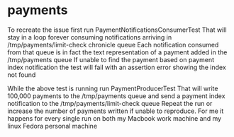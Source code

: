 # payments
To recreate the issue first run PaymentNotificationsConsumerTest
That will stay in a loop forever consuming notifications arriving in /tmp/payments/limit-check chronicle queue
Each notification consumed from that queue is in fact the text representation of a payment added in the /tmp/payments queue
If unable to find the payment based on payment index notification the test will fail with an assertion error showing the index not found


While the above test is running run PaymentProducerTest
That will write 100,000 payments to the /tmp/payments queue and send a payment index notification to the /tmp/payments/limit-check queue
Repeat the run or increase the number of payments written if unable to reproduce.
For me it happens for every single run on both my Macbook work machine and my linux Fedora personal machine

